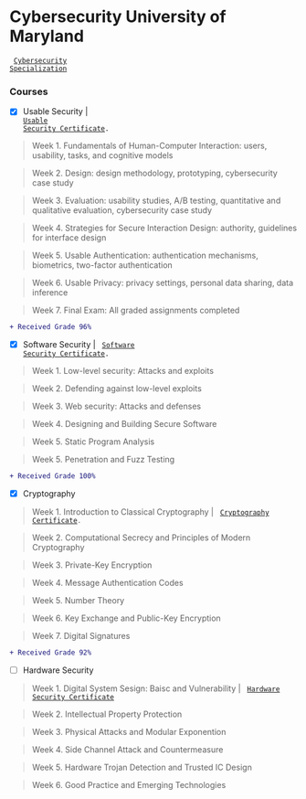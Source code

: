 # Cybersecurity University of Maryland 
<code> [Cybersecurity Specialization](https://www.coursera.org/specializations/cyber-security)</code>

 ### Courses
 - [x] Usable Security | <code> [Usable Security Certificate](https://www.coursera.org/account/accomplishments/certificate/GFLF6LJJC8AM).</code>
 
 > Week 1. Fundamentals of Human-Computer Interaction: users, usability, tasks, and cognitive models 
 
 > Week 2. Design: design methodology, prototyping, cybersecurity case study
 
 > Week 3. Evaluation: usability studies, A/B testing, quantitative and qualitative evaluation, cybersecurity case study
 
 > Week 4. Strategies for Secure Interaction Design: authority, guidelines for interface design
 
 > Week 5. Usable Authentication: authentication mechanisms, biometrics, two-factor authentication
 
 > Week 6. Usable Privacy: privacy settings, personal data sharing, data inference
 
 > Week 7. Final Exam: All graded assignments completed 

```diff
+ Received Grade 96%  
```

 
 - [x] Software Security | <code> [Software Security Certificate](https://www.coursera.org/account/accomplishments/certificate/AV5REEJTGACD).</code>
 
 > Week 1. Low-level security: Attacks and exploits
 
 > Week 2. Defending against low-level exploits
 
 > Week 3. Web security: Attacks and defenses
 
 > Week 4. Designing and Building Secure Software
 
 > Week 5. Static Program Analysis
 
 > Week 5. Penetration and Fuzz Testing
 
 ```diff
+ Received Grade 100%  
```
 - [x] Cryptography
 
 > Week 1. Introduction to Classical Cryptography | <code> [Cryptography Certificate](https://www.coursera.org/account/accomplishments/certificate/XVD9GM6QULMR).</code>
 
 > Week 2. Computational Secrecy and Principles of Modern Cryptography
 
 > Week 3. Private-Key Encryption
 
 > Week 4. Message Authentication Codes
 
 > Week 5. Number Theory
 
 > Week 6. Key Exchange and Public-Key Encryption
 
 > Week 7. Digital Signatures
 
 ```diff
+ Received Grade 92%  
```

 - [ ] Hardware Security

> Week 1. Digital System Sesign: Baisc and Vulnerability | <code> [Hardware Security Certificate](https://coursera.org/share/867daab34a0c1067d959b25105976895)</code>

> Week 2. Intellectual Property Protection 

> Week 3. Physical Attacks and Modular Exponention

> Week 4. Side Channel Attack and Countermeasure

> Week 5. Hardware Trojan Detection and Trusted IC Design

> Week 6. Good Practice and Emerging Technologies

